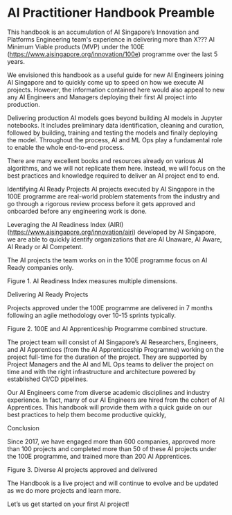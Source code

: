 # AI Practitioner Handbook Preamble


This handbook is an accumulation of AI Singapore’s Innovation and Platforms Engineering team's experience in delivering more than X??? AI Minimum Viable products (MVP) under the 100E (https://www.aisingapore.org/innovation/100e) programme over the last 5 years. 

We envisioned this handbook as a useful guide for new AI Engineers joining AI Singapore and to quickly come up to speed on how we execute AI projects. However, the information contained here would also appeal to new any AI Engineers and Managers deploying their first AI project into production.

Delivering production AI models goes beyond building AI models in Jupyter notebooks. It includes preliminary data identification, cleaning and curation, followed by building, training and testing the models and finally deploying the model. Throughout the process, AI and ML Ops play a fundamental role to enable the whole end-to-end process. 

There are many excellent books and resources already on various AI algorithms, and we will not replicate them here. Instead, we will focus on the best practices and knowledge required to deliver an AI project end to end.


Identifying AI Ready Projects
AI projects executed by AI Singapore in the 100E programme are real-world problem statements from the industry and go through a rigorous review process before it gets approved and onboarded before any engineering work is done.

Leveraging the AI Readiness Index (AIRI) (https://www.aisingapore.org/innovation/airi) developed by AI Singapore, we are able to quickly identify organizations that are AI Unaware, AI Aware, AI Ready or AI Competent. 

The AI projects the team works on in the 100E programme focus on AI Ready companies only. 



Figure 1. AI Readiness Index measures multiple dimensions.





Delivering AI Ready Projects

Projects approved under the 100E programme are delivered in 7 months following an agile methodology over 10-15 sprints typically.



Figure 2. 100E and AI Apprenticeship Programme combined structure.


The project team will consist of AI Singapore’s AI Researchers, Engineers, and AI Apprentices (from the AI Apprenticeship Programme) working on the project full-time for the duration of the project. They are supported by Project Managers and the AI and ML Ops teams to deliver the project on time and with the right infrastructure and architecture powered by established CI/CD pipelines.

Our AI Engineers come from diverse academic disciplines and industry experience. In fact, many of our AI Engineers are hired from the cohort of AI Apprentices. This handbook will provide them with a quick guide on our best practices to help them become productive quickly,





Conclusion

Since 2017, we have engaged more than 600 companies, approved more than 100 projects and completed more than 50 of these AI projects under the 100E programme, and trained more than 200 AI Apprentices.



Figure 3. Diverse AI projects approved and delivered




The Handbook is a live project and will continue to evolve and be updated as we do more projects and learn more.

Let’s us get started on your first AI project!
